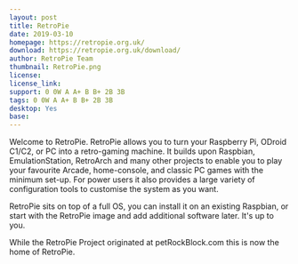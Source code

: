```yaml
---
layout: post
title: RetroPie
date: 2019-03-10
homepage: https://retropie.org.uk/
download: https://retropie.org.uk/download/
author: RetroPie Team
thumbnail: RetroPie.png
license: 
license_link: 
support: 0 0W A A+ B B+ 2B 3B
tags: 0 0W A A+ B B+ 2B 3B
desktop: Yes
base: 
---
```


 

Welcome to RetroPie. RetroPie allows you to turn your Raspberry Pi, ODroid C1/C2, or PC into a retro-gaming machine. It builds upon Raspbian, EmulationStation, RetroArch and many other projects to enable you to play your favourite Arcade, home-console, and classic PC games with the minimum set-up. For power users it also provides a large variety of configuration tools to customise the system as you want.

RetroPie sits on top of a full OS, you can install it on an existing Raspbian, or start with the RetroPie image and add additional software later. It's up to you.

While the RetroPie Project originated at petRockBlock.com this is now the home of RetroPie.
